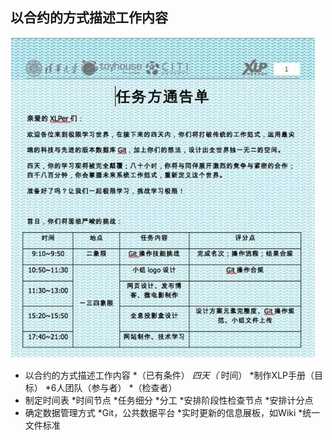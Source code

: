 ## 以合约的方式描述工作内容

![0](../assets/challenger_preparation/describe_the_work_content_with_contract/00.jpg)

* 以合约的方式描述工作内容
	*（已有条件）
	*四天（* 时间）
	*制作XLP手册（目标）
	*6人团队（参与者）
	*（检查者）
* 制定时间表
	*时间节点
	*任务细分
	*分工
	*安排阶段性检查节点
	*安排计分点
* 确定数据管理方式
	*Git，公共数据平台
	*实时更新的信息展板，如Wiki
	*统一文件标准
